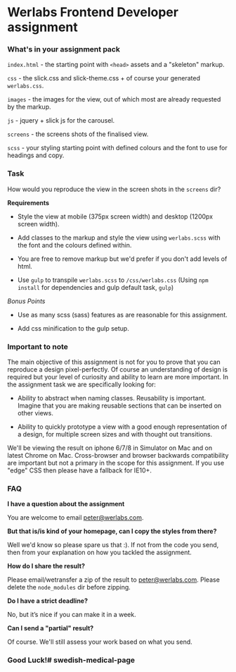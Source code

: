 # Werlabs Frontend Developer assignment

### What's in your assignment pack

`index.html` - the starting point with `<head>` assets and a "skeleton" markup.

`css` - the slick.css and slick-theme.css + of course your generated `werlabs.css`.

`images` - the images for the view, out of which most are already requested by the markup.

`js` - jquery + slick js for the carousel.

`screens` - the screens shots of the finalised view.

`scss` - your styling starting point with defined colours and the font to use for headings and copy.


### Task

How would you reproduce the view in the screen shots in the `screens` dir?

**Requirements**

- Style the view at mobile (375px screen width) and desktop (1200px screen width).

- Add classes to the markup and style the view using `werlabs.scss` with the font and the colours defined within.

- You are free to remove markup but we'd prefer if you don't add levels of html.

- Use `gulp` to transpile `werlabs.scss` to `/css/werlabs.css` (Using `npm install` for dependencies and gulp default task, `gulp`)

*Bonus Points*

- Use as many scss (sass) features as are reasonable for this assignment.

- Add css minification to the gulp setup.


### Important to note

The main objective of this assignment is not for you to prove that you can reproduce a design pixel-perfectly. Of course an understanding of design is required but your level of curiosity and ability to learn are more important. In the assignment task we are specifically looking for:

- Ability to abstract when naming classes. Reusability is important. Imagine that you are making reusable sections that can be inserted on other views.

- Ability to quickly prototype a view with a good enough representation of a design, for multiple screen sizes and with thought out transitions.

We'll be viewing the result on iphone 6/7/8 in Simulator on Mac and on latest Chrome on Mac. Cross-browser and browser backwards compatibility are important but not a primary in the scope for this assignment. If you use "edge" CSS then please have a fallback for IE10+.

### FAQ

**I have a question about the assignment**

You are welcome to email peter@werlabs.com.

**But that is/is kind of your homepage, can I copy the styles from there?**

Well we'd know so please spare us that :). If not from the code you send, then from your explanation on how you tackled the assignment.

**How do I share the result?**

Please email/wetransfer a zip of the result to peter@werlabs.com. Please delete the `node_modules` dir before zipping.

**Do I have a strict deadline?**

No, but it’s nice if you can make it in a week.

**Can I send a "partial" result?**

Of course. We'll still assess your work based on what you send.


### Good Luck!# swedish-medical-page

